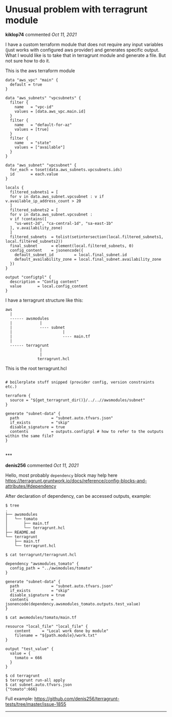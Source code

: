 # Unusual problem with terragrunt module

**kiklop74** commented *Oct 11, 2021*

I have a custom terraform module that does not require any input variables (just works with configured aws provider) and generates specific output. What I would like is to take that in terragrunt module and generate a file. But not sure how to do it.

This is the aws terraform module

```lang-hcl
data "aws_vpc" "main" {
  default = true
}

data "aws_subnets" "vpcsubnets" {
  filter {
    name   = "vpc-id"
    values = [data.aws_vpc.main.id]
  }
  filter {
    name   = "default-for-az"
    values = [true]
  }
  filter {
    name   = "state"
    values = ["available"]
  }
}

data "aws_subnet" "vpcsubnet" {
  for_each = toset(data.aws_subnets.vpcsubnets.ids)
  id       = each.value
}

locals {
  filtered_subnets1 = [
  for v in data.aws_subnet.vpcsubnet : v if v.available_ip_address_count > 20
  ]
  filtered_subnets2 = [
  for v in data.aws_subnet.vpcsubnet :
  v if !contains([
    "us-west-2d", "ca-central-1d", "sa-east-1b"
  ], v.availability_zone)
  ]
  filtered_subnets  = tolist(setintersection(local.filtered_subnets1, local.filtered_subnets2))
  final_subnet      = element(local.filtered_subnets, 0)
  config_content    = jsonencode({
    default_subnet_id         = local.final_subnet.id
    default_availability_zone = local.final_subnet.availability_zone
  })
}

output "configtpl" {
  description = "Config content"
  value       = local.config_content
}
```

I have a terragrunt structure like this:

```
aws
  |
  ------ awsmodules
  |            |
  |            ---- subnet
  |                      |
  |                      ---- main.tf
  |
  ------ terragrunt
               |
               |
              terragrunt.hcl
```

This is the root terragrunt.hcl

```lang-hcl

# boilerplate stuff snipped (provider config, version constraints etc.)

terraform {
  source = "${get_terragrunt_dir()}/../..//awsmodules/subnet"
}

generate "subnet-data" {
  path              = "subnet.auto.tfvars.json"
  if_exists         = "skip"
  disable_signature = true
  contents          = outputs.configtpl # how to refer to the outputs within the same file?
}

```

<br />
***


**denis256** commented *Oct 11, 2021*

Hello,
most probably `dependency` block may help here https://terragrunt.gruntwork.io/docs/reference/config-blocks-and-attributes/#dependency

After declaration of dependency, can be accessed outputs, example:
```
$ tree
.
├── awsmodules
│   └── tomato
│       ├── main.tf
│       └── terragrunt.hcl
├── README.md
└── terragrunt
    ├── main.tf
    └── terragrunt.hcl

$ cat terragrunt/terragrunt.hcl

dependency "awsmodules_tomato" {
  config_path = "../awsmodules/tomato"
}

generate "subnet-data" {
  path              = "subnet.auto.tfvars.json"
  if_exists         = "skip"
  disable_signature = true
  contents          = jsonencode(dependency.awsmodules_tomato.outputs.test_value)
}

$ cat awsmodules/tomato/main.tf

resource "local_file" "local_file" {
    content     = "Local work done by module"
    filename = "${path.module}/work.txt"
}

output "test_value" {
  value = {
    tomato = 666
  }
}

$ cd terragrunt
$ terragrunt run-all apply
$ cat subnet.auto.tfvars.json
{"tomato":666}
```

Full example:
https://github.com/denis256/terragrunt-tests/tree/master/issue-1855
***

